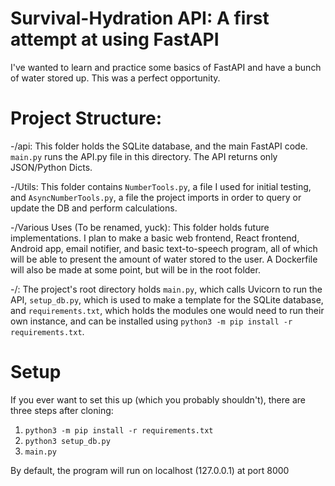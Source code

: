 # Survival-Hydration API: A first attempt at using FastAPI

I've wanted to learn and practice some basics of FastAPI and have a bunch of water stored up. This was a perfect opportunity.
# Project Structure:

-/api: This folder holds the SQLite database, and the main FastAPI code. `main.py` runs the API.py file in this directory. The API returns only JSON/Python Dicts.

-/Utils: This folder contains `NumberTools.py`, a file I used for initial testing, and `AsyncNumberTools.py`, a file the project imports in order to query or update the DB and perform calculations.

-/Various Uses (To be renamed, yuck): This folder holds future implementations. I plan to make a basic web frontend, React frontend, Android app, email notifier, and basic text-to-speech program, all of which will be able to present the amount of water stored to the user. A Dockerfile will also be made at some point, but will be in the root folder.

-/: The project's root directory holds `main.py`, which calls Uvicorn to run the API, `setup_db.py`, which is used to make a template for the SQLite database, and `requirements.txt`, which holds the modules one would need to run their own instance, and can be installed using `python3 -m pip install -r requirements.txt`.

# Setup

If you ever want to set this up (which you probably shouldn't), there are three steps after cloning:
1. `python3 -m pip install -r requirements.txt`
2. `python3 setup_db.py`
3. `main.py`

By default, the program will run on localhost (127.0.0.1) at port 8000